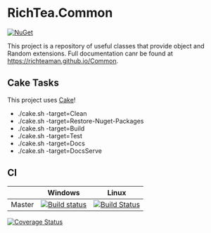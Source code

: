 # RichTea.Common
[![NuGet](https://img.shields.io/nuget/v/RichTea.Common.svg?style=flat)](https://www.nuget.org/packages/RichTea.Common/)

This project is a repository of useful classes that provide object
and Random extensions. Full documentation canr be found at https://richteaman.github.io/Common.

## Cake Tasks
This project uses [Cake](https://cakebuild.net)!
* ./cake.sh -target=Clean
* ./cake.sh -target=Restore-Nuget-Packages
* ./cake.sh -target=Build
* ./cake.sh -target=Test
* ./cake.sh -target=Docs
* ./cake.sh -target=DocsServe

## CI

|        | Windows | Linux |
| ------ | --------|-------|
| Master | [![Build status](https://ci.appveyor.com/api/projects/status/x9xexmpnqvtebcit/branch/master?svg=true)](https://ci.appveyor.com/project/RichTeaMan/common/branch/master) | [![Build Status](https://travis-ci.org/RichTeaMan/Common.svg?branch=master)](https://travis-ci.org/RichTeaMan/Common) |

[![Coverage Status](https://coveralls.io/repos/github/RichTeaMan/Common/badge.svg?branch=master)](https://coveralls.io/github/RichTeaMan/Common?branch=master)
